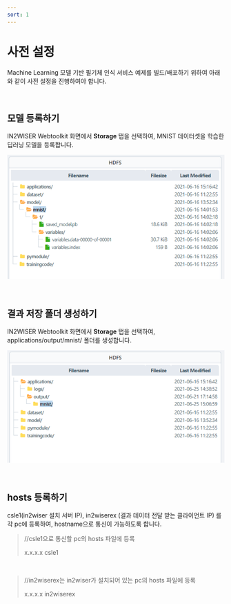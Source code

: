 ```yaml
---
sort: 1
---
```




# 사전 설정

Machine Learning 모델 기반 필기체 인식 서비스 예제를 빌드/배포하기 위하여 아래와 같이 사전 설정을 진행하여야 합니다.

<br>



## 모델 등록하기

IN2WISER Webtoolkit 화면에서 **Storage** 탭을 선택하여, MNIST 데이터셋을 학습한 딥러닝 모델을 등록합니다.

![registration_model](.\images\2.2.2.1.reg_model.png)

<br>

## 결과 저장 폴더 생성하기

IN2WISER Webtoolkit 화면에서 **Storage** 탭을 선택하여, applications/output/mnist/ 폴더를 생성합니다.

![create_result_dir](.\images\2.2.2.1.create_result_dir.png)

<br>

## hosts 등록하기

csle1(in2wiser 설치 서버 IP), in2wiserex (결과 데이터 전달 받는 클라이언트 IP) 를 각 pc에 등록하여, hostname으로 통신이 가능하도록 합니다.

>//csle1으로 통신할 pc의 hosts 파일에 등록
>
>x.x.x.x	csle1

<br>

>//in2wiserex는 in2wiser가 설치되어 있는 pc의 hosts 파일에 등록
>
>x.x.x.x	in2wiserex

<br>